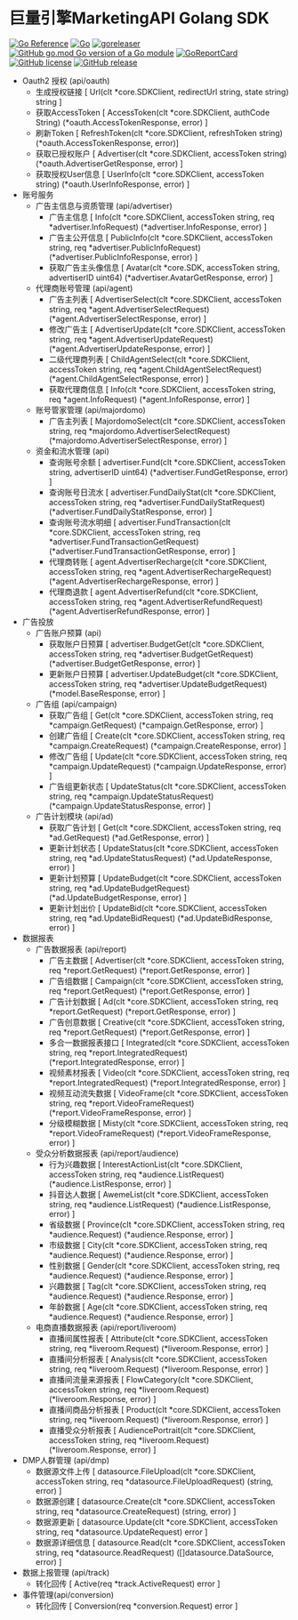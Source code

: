 # 巨量引擎MarketingAPI Golang SDK

[![Go Reference](https://pkg.go.dev/badge/github.com/bububa/oceanengine.svg)](https://pkg.go.dev/github.com/bububa/oceanengine)
[![Go](https://github.com/bububa/oceanengine/actions/workflows/go.yml/badge.svg)](https://github.com/bububa/oceanengine/actions/workflows/go.yml)
[![goreleaser](https://github.com/bububa/oceanengine/actions/workflows/goreleaser.yml/badge.svg)](https://github.com/bububa/oceanengine/actions/workflows/goreleaser.yml)
[![GitHub go.mod Go version of a Go module](https://img.shields.io/github/go-mod/go-version/bububa/oceanengine.svg)](https://github.com/bububa/oceanengine)
[![GoReportCard](https://goreportcard.com/badge/github.com/bububa/oceanengine)](https://goreportcard.com/report/github.com/bububa/oceanengine)
[![GitHub license](https://img.shields.io/github/license/bububa/oceanengine.svg)](https://github.com/bububa/oceanengine/blob/master/LICENSE)
[![GitHub release](https://img.shields.io/github/release/bububa/oceanengine.svg)](https://GitHub.com/bububa/oceanengine/releases/)

- Oauth2 授权 (api/oauth)
  - 生成授权链接 [ Url(clt *core.SDKClient, redirectUrl string, state string) string ]
  - 获取AccessToken [ AccessToken(clt *core.SDKClient, authCode String) (*oauth.AccessTokenResponse, error) ]
  - 刷新Token [ RefreshToken(clt *core.SDKClient, refreshToken string) (*oauth.AccessTokenResponse, error)]
  - 获取已授权账户 [ Advertiser(clt *core.SDKClient, accessToken string) (*oauth.AdvertiserGetResponse, error) ]
  - 获取授权User信息 [ UserInfo(clt *core.SDKClient, accessToken string) (*oauth.UserInfoResponse, error) ]
- 账号服务
  - 广告主信息与资质管理 (api/advertiser)
    - 广告主信息 [ Info(clt *core.SDKClient, accessToken string, req *advertiser.InfoRequest) (*advertiser.InfoResponse, error) ]
    - 广告主公开信息 [ PublicInfo(clt *core.SDKClient, accessToken string, req *advertiser.PublicInfoRequest) (*advertiser.PublicInfoResponse, error) ]
    - 获取广告主头像信息 [ Avatar(clt *core.SDK, accessToken string, advertiserID uint64) (*advertiser.AvatarGetResponse, error) ] 
  - 代理商账号管理 (api/agent)
    - 广告主列表 [ AdvertiserSelect(clt *core.SDKClient, accessToken string, req *agent.AdvertiserSelectRequest) (*agent.AdvertiserSelectResponse, error) ] 
    - 修改广告主 [ AdvertiserUpdate(clt *core.SDKClient, accessToken string, req *agent.AdvertiserUpdateRequest) (*agent.AdvertiserUpdateResponse, error) ]
    - 二级代理商列表 [ ChildAgentSelect(clt *core.SDKClient, accessToken string, req *agent.ChildAgentSelectRequest) (*agent.ChildAgentSelectResponse, error) ]
    - 获取代理商信息 [ Info(clt *core.SDKClient, accessToken string, req *agent.InfoRequest) (*agent.InfoResponse, error) ] 
  - 账号管家管理 (api/majordomo)
    - 广告主列表 [ MajordomoSelect(clt *core.SDKClient, accessToken string, req *majordomo.AdvertiserSelectRequest) (*majordomo.AdvertiserSelectResponse, error) ]
  - 资金和流水管理 (api)
    - 查询账号余额 [ advertiser.Fund(clt *core.SDKClient, accessToken string, advertiserID uint64) (*advertiser.FundGetResponse, error) ]
    - 查询账号日流水 [ advertiser.FundDailyStat(clt *core.SDKClient, accessToken string, req *advertiser.FundDailyStatRequest) (*advertiser.FundDailyStatResponse, error) ]
    - 查询账号流水明细 [ advertiser.FundTransaction(clt *core.SDKClient, accessToken string, req *advertiser.FundTransactionGetRequest) (*advertiser.FundTransactionGetResponse, error) ]
    - 代理商转账 [ agent.AdvertiserRecharge(clt *core.SDKClient, accessToken string, req *agent.AdvertiserRechargeRequest) (*agent.AdvertiserRechargeResponse, error) ]
    - 代理商退款 [ agent.AdvertiserRefund(clt *core.SDKClient, accessToken string, req *agent.AdvertiserRefundRequest) (*agent.AdvertiserRefundResponse, error) ]
- 广告投放
  - 广告账户预算 (api)
    - 获取账户日预算 [ advertiser.BudgetGet(clt *core.SDKClient, accessToken string, req *advertiser.BudgetGetRequest) (*advertiser.BudgetGetResponse, error) ]
    - 更新账户日预算 [ advertiser.UpdateBudget(clt *core.SDKClient, accessToken string, req *advertiser.UpdateBudgetRequest) (*model.BaseResponse, error) ]
  - 广告组 (api/campaign)
    - 获取广告组 [ Get(clt *core.SDKClient, accessToken string, req *campaign.GetRequest) (*campaign.GetResponse, error) ]
    - 创建广告组 [ Create(clt *core.SDKClient, accessToken string, req *campaign.CreateRequest) (*campaign.CreateResponse, error) ]
    - 修改广告组 [ Update(clt *core.SDKClient, accessToken string, req *campaign.UpdateRequest) (*campaign.UpdateResponse, error) ]
    - 广告组更新状态 [ UpdateStatus(clt *core.SDKClient, accessToken string, req *campaign.UpdateStatusRequest) (*campaign.UpdateStatusResponse, error) ]
  - 广告计划模块 (api/ad)
    - 获取广告计划 [ Get(clt *core.SDKClient, accessToken string, req *ad.GetRequest) (*ad.GetResponse, error) ]
    - 更新计划状态 [ UpdateStatus(clt *core.SDKClient, accessToken string, req *ad.UpdateStatusRequest) (*ad.UpdateResponse, error) ]
    - 更新计划预算 [ UpdateBudget(clt *core.SDKClient, accessToken string, req *ad.UpdateBudgetRequest) (*ad.UpdateBudgetResponse, error) ]
    - 更新计划出价 [ UpdateBid(clt *core.SDKClient, accessToken string, req *ad.UpdateBidRequest) (*ad.UpdateBidResponse, error) ]
- 数据报表
  - 广告数据报表 (api/report)
    - 广告主数据 [ Advertiser(clt *core.SDKClient, accessToken string, req *report.GetRequest) (*report.GetResponse, error) ]
    - 广告组数据 [ Campaign(clt *core.SDKClient, accessToken string, req *report.GetRequest) (*report.GetResponse, error) ]
    - 广告计划数据 [ Ad(clt *core.SDKClient, accessToken string, req *report.GetRequest) (*report.GetResponse, error) ]
    - 广告创意数据 [ Creative(clt *core.SDKClient, accessToken string, req *report.GetRequest) (*report.GetResponse, error) ]
    - 多合一数据报表接口 [ Integrated(clt *core.SDKClient, accessToken string, req *report.IntegratedRequest) (*report.IntegratedResponse, error) ]
    - 视频素材报表 [ Video(clt *core.SDKClient, accessToken string, req *report.IntegratedRequest) (*report.IntegratedResponse, error) ]
    - 视频互动流失数据 [ VideoFrame(clt *core.SDKClient, accessToken string, req *report.VideoFrameRequest) (*report.VideoFrameResponse, error) ]
    - 分级模糊数据 [ Misty(clt *core.SDKClient, accessToken string, req *report.VideoFrameRequest) (*report.VideoFrameResponse, error) ]
  - 受众分析数据报表 (api/report/audience)
    - 行为兴趣数据 [ InterestActionList(clt *core.SDKClient, accessToken string, req *audience.ListRequest) (*audience.ListResponse, error) ]
    - 抖音达人数据 [ AwemeList(clt *core.SDKClient, accessToken string, req *audience.ListRequest) (*audience.ListResponse, error) ] 
    - 省级数据 [ Province(clt *core.SDKClient, accessToken string, req *audience.Request) (*audience.Response, error) ]
    - 市级数据 [ City(clt *core.SDKClient, accessToken string, req *audience.Request) (*audience.Response, error) ]
    - 性别数据 [ Gender(clt *core.SDKClient, accessToken string, req *audience.Request) (*audience.Response, error) ]
    - 兴趣数据 [ Tag(clt *core.SDKClient, accessToken string, req *audience.Request) (*audience.Response, error) ]
    - 年龄数据 [ Age(clt *core.SDKClient, accessToken string, req *audience.Request) (*audience.Response, error) ]
  - 电商直播数据报表 (api/report/liveroom)
    - 直播间属性报表 [ Attribute(clt *core.SDKClient, accessToken string, req *liveroom.Request) (*liveroom.Response, error) ]
    - 直播间分析报表 [ Analysis(clt *core.SDKClient, accessToken string, req *liveroom.Request) (*liveroom.Response, error) ]
    - 直播间流量来源报表 [ FlowCategory(clt *core.SDKClient, accessToken string, req *liveroom.Request) (*liveroom.Response, error) ]
    - 直播间商品分析报表 [ Product(clt *core.SDKClient, accessToken string, req *liveroom.Request) (*liveroom.Response, error) ]
    - 直播受众分析报表 [ AudiencePortrait(clt *core.SDKClient, accessToken string, req *liveroom.Request) (*liveroom.Response, error) ]
- DMP人群管理 (api/dmp)
  - 数据源文件上传 [ datasource.FileUpload(clt *core.SDKClient, accessToken string, req *datasource.FileUploadRequest) (string, error) ]
  - 数据源创建 [ datasource.Create(clt *core.SDKClient, accessToken string, req *datasource.CreateRequest) (string, error) ] 
  - 数据源更新 [ datasource.Update(clt *core.SDKClient, accessToken string, req *datasource.UpdateRequest) error ] 
  - 数据源详细信息 [ datasource.Read(clt *core.SDKClient, accessToken string, req *datasource.ReadRequest) ([]datasource.DataSource, error) ]
- 数据上报管理 (api/track)
  - 转化回传 [ Active(req *track.ActiveRequest) error ]
- 事件管理(api/conversion)
  - 转化回传 [ Conversion(req *conversion.Request) error ]

